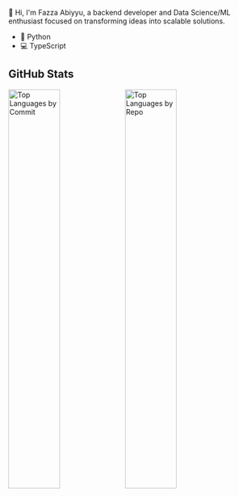 👋 Hi, I'm Fazza Abiyyu, a backend developer and Data Science/ML enthusiast focused on transforming ideas into scalable solutions.


- 🐍 Python
- 💻 TypeScript

## GitHub Stats
<div>
  <img src="https://github-readme-stats.vercel.app/api/top-langs/?username=fazza-abiyyu&layout=compact&theme=dark&langs_count=6" alt="Top Languages by Commit" style="width:45%;"/>
  <img src="https://github-profile-summary-cards.vercel.app/api/cards/repos-per-language?username=fazza-abiyyu&theme=dark" alt="Top Languages by Repo" style="width:45%;"/>
</div>

